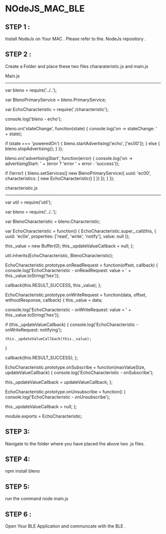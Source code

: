 # NOdeJS_MAC_BLE


STEP 1 :
---------

Install NodeJs on Your MAC .
Please refer to the. NodeJs repository .


STEP 2 :
---------
Create a Folder and place these two files chararateristic.js and main.js

Main.js
___________


var bleno = require('../..');

var BlenoPrimaryService = bleno.PrimaryService;

var EchoCharacteristic = require('./characteristic');

console.log('bleno - echo');

bleno.on('stateChange', function(state) {
  console.log('on -> stateChange: ' + state);

  if (state === 'poweredOn') {
    bleno.startAdvertising('echo', ['ec00']);
  } else {
    bleno.stopAdvertising();
  }
});

bleno.on('advertisingStart', function(error) {
  console.log('on -> advertisingStart: ' + (error ? 'error ' + error : 'success'));

  if (!error) {
    bleno.setServices([
      new BlenoPrimaryService({
        uuid: 'ec00',
        characteristics: [
          new EchoCharacteristic()
        ]
      })
    ]);
  }
});




characteristic.js
__________________________

var util = require('util');

var bleno = require('../..');

var BlenoCharacteristic = bleno.Characteristic;

var EchoCharacteristic = function() {
  EchoCharacteristic.super_.call(this, {
    uuid: 'ec0e',
    properties: ['read', 'write', 'notify'],
    value: null
  });

  this._value = new Buffer(0);
  this._updateValueCallback = null;
};

util.inherits(EchoCharacteristic, BlenoCharacteristic);

EchoCharacteristic.prototype.onReadRequest = function(offset, callback) {
  console.log('EchoCharacteristic - onReadRequest: value = ' + this._value.toString('hex'));

  callback(this.RESULT_SUCCESS, this._value);
};

EchoCharacteristic.prototype.onWriteRequest = function(data, offset, withoutResponse, callback) {
  this._value = data;

  console.log('EchoCharacteristic - onWriteRequest: value = ' + this._value.toString('hex'));

  if (this._updateValueCallback) {
    console.log('EchoCharacteristic - onWriteRequest: notifying');

    this._updateValueCallback(this._value);
  }

  callback(this.RESULT_SUCCESS);
};

EchoCharacteristic.prototype.onSubscribe = function(maxValueSize, updateValueCallback) {
  console.log('EchoCharacteristic - onSubscribe');

  this._updateValueCallback = updateValueCallback;
};

EchoCharacteristic.prototype.onUnsubscribe = function() {
  console.log('EchoCharacteristic - onUnsubscribe');

  this._updateValueCallback = null;
};

module.exports = EchoCharacteristic;




STEP 3:
---------

Navigate to the folder where you have placed the above two .js files.

STEP 4:
---------

npm install bleno

STEP 5:
--------
run the command node main.js

STEP 6 :
---------

Open Your BLE Application and communcate with the BLE .
